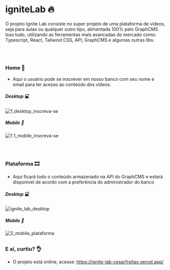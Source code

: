 # igniteLab 🔥
O projeto Ignite Lab consiste no super projeto de uma plataforma de vídeos, seja para aulas ou qualquer outro tipo, alimentada 100% pelo GraphCMS. 
Isso tudo, utilizando as ferramentas mais avancadas do mercado como: Typescript, React, Tailwind CSS, API, GraphCMS e algumas outras libs.
##

<br>

### Home 📍
- Aqui o usuário pode se inscrever em nosso banco com seu nome e email para ter acesso ao conteúdo dos vídeos.

##### Desktop 💻
![1_desktop_inscreva-se](https://user-images.githubusercontent.com/96268732/176301574-c6f85885-b82b-4313-8ee9-c8ae0fbb3dad.PNG)

##### Mobile 📱
![1 1_mobile_inscreva-se](https://user-images.githubusercontent.com/96268732/176301836-2fc7e032-ee1d-4dbc-9deb-78962e3cdbb7.PNG)
##

<br>

### Plataforma 🎞
- Aqui ficará todo o conteúdo armazenado na API do GraphCMS e estará disponível de acordo com a preferência do administrador do banco

##### Desktop 💻
![ignite_lab_desktop](https://user-images.githubusercontent.com/96268732/175610013-d77c0baf-2658-4916-85be-adbcba147efc.PNG)

##### Mobile 📱
![2_mobile_plataforma](https://user-images.githubusercontent.com/96268732/176302819-ab43c76f-6891-4e16-88de-4e8bfb559b54.PNG)
##

### E aí, curtiu? 👌
- O projeto está online, acesse: https://ignite-lab-cesarfreitax.vercel.app/

